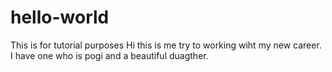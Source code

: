 # hello-world
This is for tutorial purposes
Hi this is me try to working wiht my new career. I have one who is pogi and a beautiful duagther.
